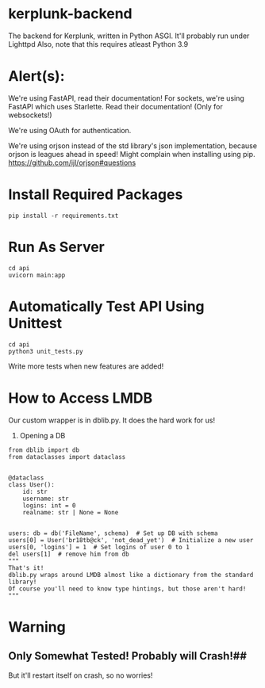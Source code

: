 # kerplunk-backend
The backend for Kerplunk, written in Python ASGI.
It'll probably run under Lighttpd
Also, note that this requires atleast Python 3.9

# Alert(s):
We're using FastAPI, read their documentation!
For sockets, we're using FastAPI which uses Starlette.
Read their documentation! (Only for websockets!)

We're using OAuth for authentication.

We're using orjson instead of the std library's json implementation,
because orjson is leagues ahead in speed!
Might complain when installing using pip.
https://github.com/ijl/orjson#questions

# Install Required Packages
```
pip install -r requirements.txt
```

# Run As Server
```
cd api
uvicorn main:app
```

# Automatically Test API Using Unittest
```
cd api
python3 unit_tests.py
```
Write more tests when new features are added!

# How to Access LMDB
Our custom wrapper is in dblib.py. It does the hard work for us!
1. Opening a DB
```
from dblib import db
from dataclasses import dataclass


@dataclass
class User():
    id: str
    username: str
    logins: int = 0
    realname: str | None = None


users: db = db('FileName', schema)  # Set up DB with schema
users[0] = User('br18tb@ck', 'not_dead_yet')  # Initialize a new user
users[0, 'logins'] = 1  # Set logins of user 0 to 1
del users[1]  # remove him from db
"""
That's it!
dblib.py wraps around LMDB almost like a dictionary from the standard library!
Of course you'll need to know type hintings, but those aren't hard!
"""
```

# Warning
## Only Somewhat Tested! Probably will Crash!##
But it'll restart itself on crash, so no worries!
